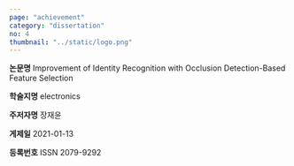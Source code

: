 ```yaml
---
page: "achievement"
category: "dissertation"
no: 4
thumbnail: "../static/logo.png"
---
```


**논문명** Improvement of Identity Recognition with Occlusion Detection-Based Feature Selection

**학술지명** electronics

**주저자명** 장재윤

**게제일** 2021-01-13

**등록번호** ISSN 2079-9292

